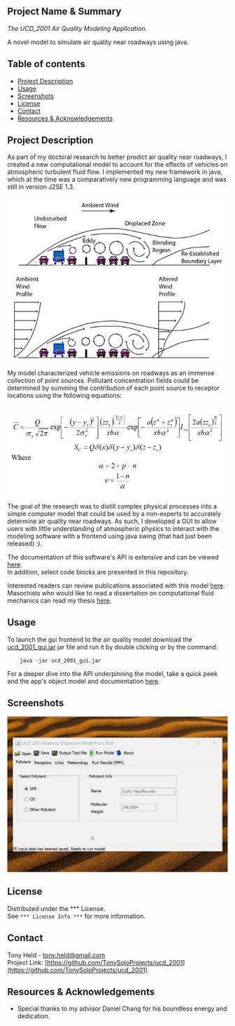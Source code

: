 ## Project Name & Summary
*The UCD_2001 Air Quality Modeling Application.*

A novel model to simulate air quality near roadways using java.

## Table of contents
* [Project Description](#project-description)
* [Usage](#usage)
* [Screenshots](#screenshots)
* [License](#license)
* [Contact](#contact)
* [Resources & Acknowledgements](#Resources-&-Acknowledgements)

## Project Description

As part of my doctoral research to better predict air quality near roadways, 
I created a new computational model to account for the effects of vehicles 
on atmospheric turbulent fluid flow. 
I implemented my new framework in java, which at the time 
was a comparatively new programming language and was still in version J2SE 1.3.

![image](graphics/shelterbelt_v03.jpg)

My model characterized vehicle emissions on roadways 
as an immense collection of point sources. 
Pollutant concentration fields could be determined by summing the contribution 
of each point source to receptor locations using the following equations:

![image](graphics/equations_v01.jpg)

The goal of the research was to distill complex physical processes into 
a simple computer model that could be used by a non-experts 
to accurately determine air quality near roadways. 
As such, I developed a GUI to allow users with little understanding 
of atmospheric physics to interact with the modeling software 
with a frontend using java swing (that had just been released) :).

The documentation of this software's API is extensive and can be viewed 
[here](https://tonyserver.github.io/ucd2001/docs/).  
In addition, select code blocks are presented in this repository.

Interested readers can review publications associated with this model 
[here](https://tonyserver.github.io/ucd2001/tony_held_air_quality_model_publication.pdf). 
Masochists who would like to read a dissertation on 
computational fluid mechanics can read my thesis 
[here](https://tonyserver.github.io/ucd2001/tony_held_dissertation_2001_10_05.pdf).

## Usage

To launch the gui frontend to the air quality model download the [ucd_2001_gui.jar](ucd_2001_gui.jar)
jar file and run it by double clicking or by the command:  
```
    java -jar ucd_2001_gui.jar
```

For a deeper dive into the API underpinning the model, 
take a quick peek and the app's object model and documentation
[here](https://tonyserver.github.io/ucd2001/docs/).  


## Screenshots
![Image](graphics/ucd_2001_demo_v01.gif)

## License

Distributed under the *** License.  
See `*** License Info ***` for more information.

## Contact

Tony Held - tony.held@gmail.com  
Project Link: [https://github.com/TonySoloProjects/ucd_2001](https://github.com/TonySoloProjects/ucd_2001)

## Resources & Acknowledgements

* Special thanks to my advisor Daniel Chang for his boundless energy and dedication. 
